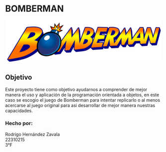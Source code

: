 # BOMBERMAN

![Logo Bomberman](images/Logo-Bomberman.png)
## Objetivo
Este proyecto tiene como objetivo ayudarnos a comprender de mejor manera el uso y aplicación de la programación orientada a objetos, en este caso se escogio el juego de Bomberman para intentar replicarlo o al menos acercarse al juego original para asi desarrollar de mejor manera nuestras capacidades.

### Hecho por:
<p>Rodrigo Hernández Zavala<br>
22310215<br>
3°F</p>